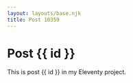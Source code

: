```yaml
---
layout: layouts/base.njk
title: Post 10359
---
```


# Post {{ id }}

This is post {{ id }} in my Eleventy project.
